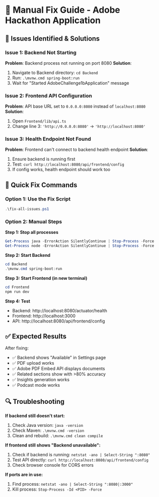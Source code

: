 # 🔧 Manual Fix Guide - Adobe Hackathon Application

## 🚨 **Issues Identified & Solutions**

### **Issue 1: Backend Not Starting**
**Problem**: Backend process not running on port 8080
**Solution**: 
1. Navigate to Backend directory: `cd Backend`
2. Run: `.\mvnw.cmd spring-boot:run`
3. Wait for "Started AdobeChallenge1bApplication" message

### **Issue 2: Frontend API Configuration**
**Problem**: API base URL set to `0.0.0.0:8080` instead of `localhost:8080`
**Solution**: 
1. Open `Frontend/lib/api.ts`
2. Change line 3: `'http://0.0.0.0:8080'` → `'http://localhost:8080'`

### **Issue 3: Health Endpoint Not Found**
**Problem**: Frontend can't connect to backend health endpoint
**Solution**: 
1. Ensure backend is running first
2. Test: `curl http://localhost:8080/api/frontend/config`
3. If config works, health endpoint should work too

## 🚀 **Quick Fix Commands**

### **Option 1: Use the Fix Script**
```powershell
.\fix-all-issues.ps1
```

### **Option 2: Manual Steps**

**Step 1: Stop all processes**
```powershell
Get-Process java -ErrorAction SilentlyContinue | Stop-Process -Force
Get-Process node -ErrorAction SilentlyContinue | Stop-Process -Force
```

**Step 2: Start Backend**
```powershell
cd Backend
.\mvnw.cmd spring-boot:run
```

**Step 3: Start Frontend (in new terminal)**
```powershell
cd Frontend
npm run dev
```

**Step 4: Test**
- Backend: http://localhost:8080/actuator/health
- Frontend: http://localhost:3000
- API: http://localhost:8080/api/frontend/config

## ✅ **Expected Results**

After fixing:
- ✅ Backend shows "Available" in Settings page
- ✅ PDF upload works
- ✅ Adobe PDF Embed API displays documents
- ✅ Related sections show with >80% accuracy
- ✅ Insights generation works
- ✅ Podcast mode works

## 🔍 **Troubleshooting**

**If backend still doesn't start:**
1. Check Java version: `java -version`
2. Check Maven: `.\mvnw.cmd -version`
3. Clean and rebuild: `.\mvnw.cmd clean compile`

**If frontend still shows "Backend unavailable":**
1. Check if backend is running: `netstat -ano | Select-String ":8080"`
2. Test API directly: `curl http://localhost:8080/api/frontend/config`
3. Check browser console for CORS errors

**If ports are in use:**
1. Find process: `netstat -ano | Select-String ":8080|:3000"`
2. Kill process: `Stop-Process -Id <PID> -Force`

